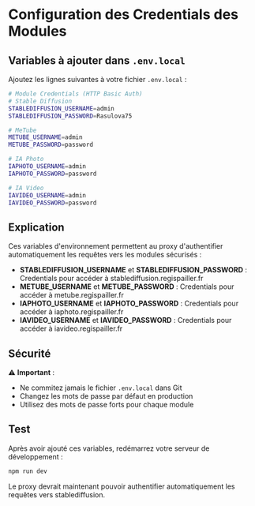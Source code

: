# Configuration des Credentials des Modules

## Variables à ajouter dans `.env.local`

Ajoutez les lignes suivantes à votre fichier `.env.local` :

```bash
# Module Credentials (HTTP Basic Auth)
# Stable Diffusion
STABLEDIFFUSION_USERNAME=admin
STABLEDIFFUSION_PASSWORD=Rasulova75

# MeTube
METUBE_USERNAME=admin
METUBE_PASSWORD=password

# IA Photo
IAPHOTO_USERNAME=admin
IAPHOTO_PASSWORD=password

# IA Video
IAVIDEO_USERNAME=admin
IAVIDEO_PASSWORD=password
```

## Explication

Ces variables d'environnement permettent au proxy d'authentifier automatiquement les requêtes vers les modules sécurisés :

- **STABLEDIFFUSION_USERNAME** et **STABLEDIFFUSION_PASSWORD** : Credentials pour accéder à stablediffusion.regispailler.fr
- **METUBE_USERNAME** et **METUBE_PASSWORD** : Credentials pour accéder à metube.regispailler.fr
- **IAPHOTO_USERNAME** et **IAPHOTO_PASSWORD** : Credentials pour accéder à iaphoto.regispailler.fr
- **IAVIDEO_USERNAME** et **IAVIDEO_PASSWORD** : Credentials pour accéder à iavideo.regispailler.fr

## Sécurité

⚠️ **Important** : 
- Ne commitez jamais le fichier `.env.local` dans Git
- Changez les mots de passe par défaut en production
- Utilisez des mots de passe forts pour chaque module

## Test

Après avoir ajouté ces variables, redémarrez votre serveur de développement :

```bash
npm run dev
```

Le proxy devrait maintenant pouvoir authentifier automatiquement les requêtes vers stablediffusion. 